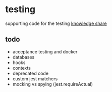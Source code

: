 # testing

supporting code for the testing [knowledge share](https://docs.google.com/presentation/d/1rEHi_PJmmtLP-QubXntJWWXaoHueYB2g90J3tUCsh2k/edit#slide=id.gfb6914f3aa_0_348)

## todo

- acceptance testing and docker
- databases
- hooks
- contexts
- deprecated code
- custom jest matchers
- mocking vs spying (jest.requireActual)
